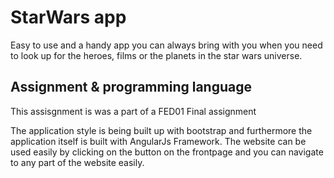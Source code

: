 # StarWars app
Easy to use and a handy app you can always bring with you when you need to look up for the heroes, films or the planets in the star wars universe. 

## Assignment & programming language
This assisgnment is was a part of a FED01 Final assignment 

The application style is being built up with bootstrap and furthermore the application itself is built with AngularJs Framework.
The website can be used easily by clicking on the button on the frontpage and you can navigate to any part of the website easily.